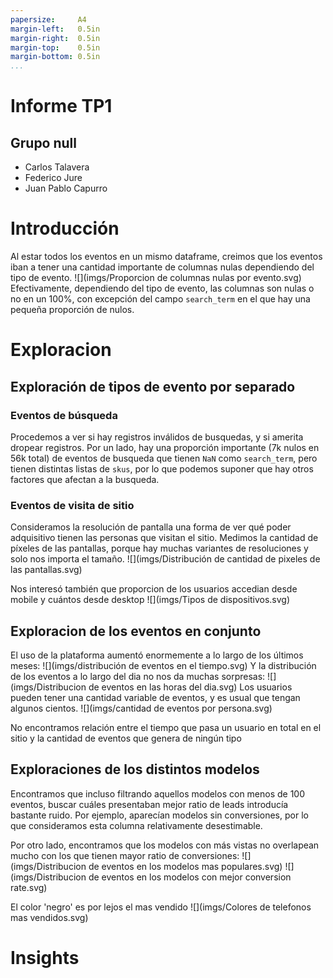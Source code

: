```yaml
---
papersize:     A4
margin-left:   0.5in
margin-right:  0.5in
margin-top:    0.5in
margin-bottom: 0.5in
...
```


<div class="caratula">
    <h1>Informe TP1</h1>
    <h2>Grupo null</h2>
    <ul>
        <li>Carlos Talavera</li>
        <li>Federico Jure</li>
        <li>Juan Pablo Capurro</li>
    </ul>
</div>

# Introducción

Al estar todos los eventos en un mismo dataframe, creimos que los eventos iban a tener una cantidad importante de columnas nulas dependiendo del tipo de evento.
![](imgs/Proporcion de columnas nulas por evento.svg)
Efectivamente, dependiendo del tipo de evento, las columnas son nulas o no en un 100%, con excepción del campo `search_term` en el que hay una pequeña proporción de nulos.

# Exploracion

## Exploración de tipos de evento por separado

### Eventos de búsqueda
Procedemos a ver si hay registros inválidos de busquedas, y si amerita dropear registros.
Por un lado, hay una proporción importante (7k nulos en 56k total) de eventos de busqueda que tienen `NaN` como `search_term`, pero tienen distintas listas de `skus`, por lo que podemos suponer que hay otros factores que afectan a la busqueda.

### Eventos de visita de sitio
Consideramos la resolución de pantalla una forma de ver qué poder adquisitivo tienen las personas que visitan el sitio.
Medimos la cantidad de píxeles de las pantallas, porque hay muchas variantes de resoluciones y solo nos importa el tamaño.
![](imgs/Distribución de cantidad de pixeles de las pantallas.svg)

Nos interesó también que proporcion de los usuarios accedian desde mobile y cuántos desde desktop
![](imgs/Tipos de dispositivos.svg)

## Exploracion de los eventos en conjunto
El uso de la plataforma aumentó enormemente a lo largo de los últimos meses:
![](imgs/distribución de eventos en el tiempo.svg)
Y la distribución de los eventos a lo largo del dia no nos da muchas sorpresas:
![](imgs/Distribucion de eventos en las horas del dia.svg)
Los usuarios pueden tener una cantidad variable de eventos, y es usual que tengan algunos cientos.
![](imgs/cantidad de eventos por persona.svg)

No encontramos relación entre el tiempo que pasa un usuario en total en el sitio y la cantidad de eventos que genera de ningún tipo

## Exploraciones de los distintos modelos
Encontramos que incluso filtrando aquellos modelos con menos de 100 eventos, buscar cuáles presentaban mejor ratio de leads introducía bastante ruido. Por ejemplo, aparecían modelos sin conversiones, por lo que consideramos esta columna relativamente desestimable.

Por otro lado, encontramos que los modelos con más vistas no overlapean mucho con los que tienen mayor ratio de conversiones:
![](imgs/Distribucion de eventos en los modelos mas populares.svg)
![](imgs/Distribucion de eventos en los modelos con mejor conversion rate.svg)

El color 'negro' es por lejos el mas vendido
![](imgs/Colores de telefonos mas vendidos.svg)

# Insights
